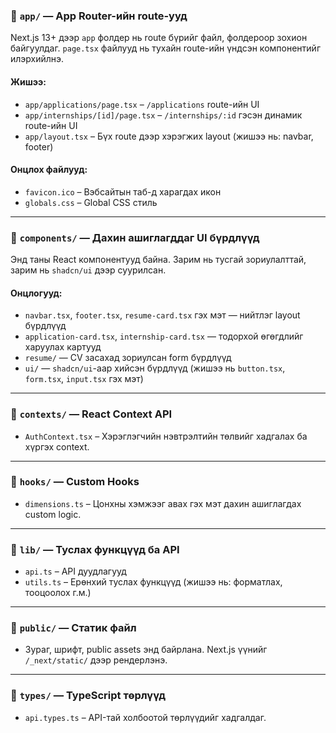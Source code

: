 ### 📁 `app/` — **App Router-ийн route-ууд**
Next.js 13+ дээр `app` фолдер нь route бүрийг файл, фолдероор зохион байгуулдаг. `page.tsx` файлууд нь тухайн route-ийн үндсэн компонентийг илэрхийлнэ.

#### Жишээ:
- `app/applications/page.tsx` – `/applications` route-ийн UI
- `app/internships/[id]/page.tsx` – `/internships/:id` гэсэн динамик route-ийн UI
- `app/layout.tsx` – Бүх route дээр хэрэгжих layout (жишээ нь: navbar, footer)

#### Онцлох файлууд:
- `favicon.ico` – Вэбсайтын таб-д харагдах икон
- `globals.css` – Global CSS стиль

---

### 📁 `components/` — **Дахин ашиглагддаг UI бүрдлүүд**

Энд таны React компонентууд байна. Зарим нь тусгай зориулалттай, зарим нь `shadcn/ui` дээр суурилсан.

#### Онцлогууд:
- `navbar.tsx`, `footer.tsx`, `resume-card.tsx` гэх мэт — нийтлэг layout бүрдлүүд
- `application-card.tsx`, `internship-card.tsx` — тодорхой өгөгдлийг харуулах картууд
- `resume/` — CV засахад зориулсан form бүрдлүүд
- `ui/` — `shadcn/ui`-аар хийсэн бүрдлүүд (жишээ нь `button.tsx`, `form.tsx`, `input.tsx` гэх мэт)

---

### 📁 `contexts/` — **React Context API**
- `AuthContext.tsx` – Хэрэглэгчийн нэвтрэлтийн төлвийг хадгалах ба хүргэх context.

---

### 📁 `hooks/` — **Custom Hooks**
- `dimensions.ts` – Цонхны хэмжээг авах гэх мэт дахин ашиглагдах custom logic.

---

### 📁 `lib/` — **Туслах функцүүд ба API**
- `api.ts` – API дуудлагууд
- `utils.ts` – Ерөнхий туслах функцүүд (жишээ нь: форматлах, тооцоолох г.м.)

---

### 📁 `public/` — **Статик файл**
- Зураг, шрифт, public assets энд байрлана. Next.js үүнийг `/_next/static/` дээр рендерлэнэ.

---

### 📁 `types/` — **TypeScript төрлүүд**
- `api.types.ts` – API-тай холбоотой төрлүүдийг хадгалдаг.


